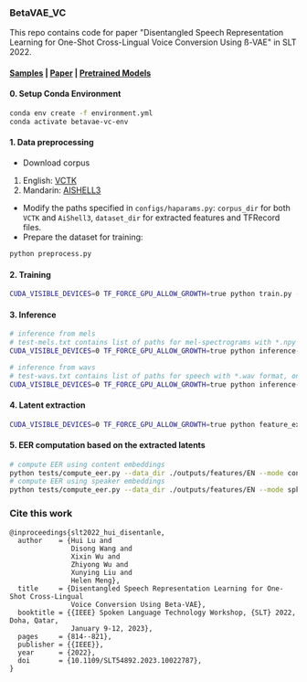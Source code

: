 ### BetaVAE_VC
This repo contains code for paper "Disentangled Speech Representation Learning for One-Shot Cross-Lingual Voice Conversion Using ß-VAE" in SLT 2022.
####  [Samples](https://beta-vaevc.github.io/) | [Paper](https://www1.se.cuhk.edu.hk/~hccl/publications/pub/2023%20SLT2022-Beta_VAE_based_one_shot_cross_lingual_VC.pdf) | [Pretrained Models](https://drive.google.com/drive/folders/1FerYnoB60B3aQgt-lAO9g8D3u0RoJe9T?usp=sharing)


#### 0. Setup Conda Environment
```bash
conda env create -f environment.yml
conda activate betavae-vc-env
```

#### 1. Data preprocessing
* Download corpus
1. English: [VCTK](https://datashare.ed.ac.uk/handle/10283/3443)
2. Mandarin: [AISHELL3](https://www.openslr.org/93/)
* Modify the paths specified in ```configs/haparams.py```: ```corpus_dir``` for both ```VCTK``` and ```AiShell3```, ```dataset_dir``` for extracted features and TFRecord files.
* Prepare the dataset for training:
```bash
python preprocess.py
```

#### 2. Training
```bash
CUDA_VISIBLE_DEVICES=0 TF_FORCE_GPU_ALLOW_GROWTH=true python train.py --out_dir ./outputs --data_dir /path/to/save/features/tfrecords
```

#### 3. Inference
```bash
# inference from mels
# test-mels.txt contains list of paths for mel-spectrograms with *.npy format, one path per line
CUDA_VISIBLE_DEVICES=0 TF_FORCE_GPU_ALLOW_GROWTH=true python inference-from-mel.py --ckpt_path ./outputs/models/ckpt-500 --test_dir outputs/tests --src_mels test-mels.txt --ref_mels test-mels.txt

# inference from wavs
# test-wavs.txt contains list of paths for speech with *.wav format, one path per line
CUDA_VISIBLE_DEVICES=0 TF_FORCE_GPU_ALLOW_GROWTH=true python inference-from-wav.py --ckpt_path ./outputs/models/ckpt-500 --test_dir outputs/tests --src_wavs test-wavs.txt --ref_wavs test-wavs.txt
```

#### 4. Latent extraction
```bash
CUDA_VISIBLE_DEVICES=0 TF_FORCE_GPU_ALLOW_GROWTH=true python feature_extraction.py --data_dir /path/to/save/features/tfrecords --save_dir ./outputs/features --ckpt_path ./outputs/models/ckpt-300
```

#### 5. EER computation based on the extracted latents
```bash
# compute EER using content embeddings
python tests/compute_eer.py --data_dir ./outputs/features/EN --mode content
# compute EER using speaker embeddings
python tests/compute_eer.py --data_dir ./outputs/features/EN --mode spk
```

### Cite this work
```text
@inproceedings{slt2022_hui_disentanle,
  author    = {Hui Lu and
               Disong Wang and
               Xixin Wu and
               Zhiyong Wu and
               Xunying Liu and
               Helen Meng},
  title     = {Disentangled Speech Representation Learning for One-Shot Cross-Lingual
               Voice Conversion Using Beta-VAE},
  booktitle = {{IEEE} Spoken Language Technology Workshop, {SLT} 2022, Doha, Qatar,
               January 9-12, 2023},
  pages     = {814--821},
  publisher = {{IEEE}},
  year      = {2022},
  doi       = {10.1109/SLT54892.2023.10022787},
}
```